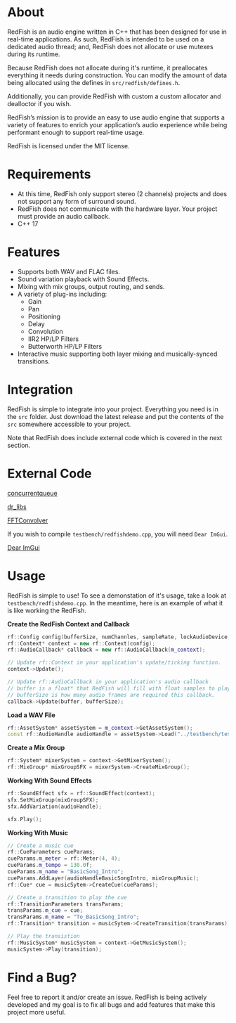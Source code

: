 # About
RedFish is an audio engine written in C++ that has been designed for use in real-time applications. As such, RedFish is intended to be used on a dedicated audio thread; and, RedFish does not allocate or use mutexes during its runtime.

Because RedFish does not allocate during it's runtime, it preallocates everything it needs during construction.
You can modify the amount of data being allocated using the defines in `src/redfish/defines.h`.

Additionally, you can provide RedFish with custom a custom allocator and dealloctor if you wish.

RedFish’s mission is to provide an easy to use audio engine that supports a variety of features to enrich your application’s audio experience while being performant enough to support real-time usage.

RedFish is licensed under the MIT license.

# Requirements
- At this time, RedFish only support stereo (2 channels) projects and does not support any form of surround sound.
- RedFish does not communicate with the hardware layer. Your project must provide an audio callback.
- C++ 17

# Features
- Supports both WAV and FLAC files.
- Sound variation playback with Sound Effects.
- Mixing with mix groups, output routing, and sends.
- A variety of plug-ins including:
  - Gain
  - Pan
  - Positioning
  - Delay
  - Convolution
  - IIR2 HP/LP Filters
  - Butterworth HP/LP Filters
- Interactive music supporting both layer mixing and musically-synced transitions.

# Integration

RedFish is simple to integrate into your project. Everything you need is in the `src` folder. Just download the latest release and put the contents of the `src` somewhere accessible to your project.

Note that RedFish does include external code which is covered in the next section.

# External Code

[concurrentqueue](https://github.com/cameron314/concurrentqueue)

[dr_libs](https://github.com/mackron/dr_libs)

[FFTConvolver](https://github.com/HiFi-LoFi/FFTConvolver)

If you wish to compile `testbench/redfishdemo.cpp`, you will need `Dear ImGui`.

[Dear ImGui](https://github.com/ocornut/imgui)

# Usage

RedFish is simple to use! To see a demonstation of it's usage, take a look at `testbench/redfishdemo.cpp`.
In the meantime, here is an example of what it is like working the RedFish.

**Create the RedFish Context and Callback**
```cpp
rf::Config config(bufferSize, numChannles, sampleRate, lockAudioDevice, unlockAudioDevice);
rf::Context* context = new rf::Context(config);
rf::AudioCallback* callback = new rf::AudioCallback(m_context);

// Update rf::Context in your application's update/ticking function.
context->Update();

// Update rf::AudioCallback in your application's audio callback
// buffer is a float* that RedFish will fill with float samples to play this callback.
// bufferSize is how many audio frames are required this callback.
callback->Update(buffer, bufferSize);
```

**Load a WAV File**

```cpp
rf::AssetSystem* assetSystem = m_context->GetAssetSystem();
const rf::AudioHandle audioHandle = assetSystem->Load("../testbench/testdata/a2-tile-land-001.wav");
```

**Create a Mix Group**

```cpp
rf::System* mixerSystem = context->GetMixerSystem();
rf::MixGroup* mixGroupSFX = mixerSystem->CreateMixGroup();
```

**Working With Sound Effects**

```cpp
rf::SoundEffect sfx = rf::SoundEffect(context);
sfx.SetMixGroup(mixGroupSFX);
sfx.AddVariation(audioHandle);

sfx.Play();
```

**Working With Music**
```cpp
// Create a music cue
rf::CueParameters cueParams;
cueParams.m_meter = rf::Meter(4, 4);
cueParams.m_tempo = 130.0f;
cueParams.m_name = "BasicSong_Intro";
cueParams.AddLayer(audioHandleBasicSongIntro, mixGroupMusic);
rf::Cue* cue = musicSytem->CreateCue(cueParams);

// Create a transition to play the cue
rf::TransitionParameters transParams;
transParams.m_cue = cue;
transParams.m_name = "To_BasicSong_Intro";
rf::Transition* transition = musicSytem->CreateTransition(transParams);

// Play the transistion
rf::MusicSystem* musicSystem = context->GetMusicSystem();
musicSystem->Play(transition);
```
# Find a Bug?
Feel free to report it and/or create an issue. RedFish is being actively developed and my goal is to fix all bugs and add features that make this project more useful.
